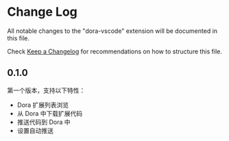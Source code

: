 # Change Log

All notable changes to the "dora-vscode" extension will be documented in this file.

Check [Keep a Changelog](http://keepachangelog.com/) for recommendations on how to structure this file.

## 0.1.0
第一个版本，支持以下特性：
 - Dora 扩展列表浏览
 - 从 Dora 中下载扩展代码
 - 推送代码到 Dora 中
 - 设置自动推送